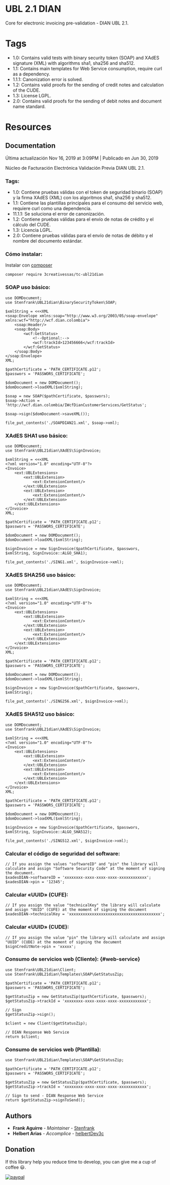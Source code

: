 # UBL 2.1 DIAN

Core for electronic invoicing pre-validation - DIAN UBL 2.1.

# Tags
* 1.0: Contains valid tests with binary security token (SOAP) and XAdES signature (XML) with algorithms sha1, sha256 and sha512.
* 1.1: Contains main templates for Web Service consumption, require curl as a dependency.
* 1.1.1: Canonization error is solved.
* 1.2: Contains valid proofs for the sending of credit notes and calculation of the CUDE.
* 1.3: License LGPL.
* 2.0: Contains valid proofs for the sending of debit notes and document name standard.

# Resources

## Documentation

Última actualización Nov 16, 2019 at 3:09PM | Publicado en Jun 30, 2019

Núcleo de Facturación Electrónica Validación Previa DIAN UBL 2.1.

### Tags:

-   1.0: Contiene pruebas válidas con el token de seguridad binario
    (SOAP) y la firma XAdES (XML) con los algoritmos sha1, sha256 y
    sha512.
-   1.1: Contiene las plantillas principales para el consumo del
    servicio web, requiere curl como una dependencia.
-   11.1.1: Se soluciona el error de canonización.
-   1.2: Contiene pruebas válidas para el envío de notas de crédito y el
    cálculo del CUDE.
-   1.3: Licencia LGPL.
-   2.0: Contiene pruebas válidas para el envío de notas de débito y el
    nombre del documento estándar.

### Cómo instalar:

Instalar con [composer](https://getcomposer.org/)

``` {.wp-block-code}
composer require 3creativessas/tc-ubl21dian
```

### SOAP uso básico:

``` {.wp-block-code}
use DOMDocument;
use Stenfrank\UBL21dian\BinarySecurityToken\SOAP;

$xmlString = <<<XML
<soap:Envelope xmlns:soap="http://www.w3.org/2003/05/soap-envelope" xmlns:wcf="http://wcf.dian.colombia">
    <soap:Header/>
    <soap:Body>
        <wcf:GetStatus>
            <!--Optional:-->
            <wcf:trackId>123456666</wcf:trackId>
        </wcf:GetStatus>
    </soap:Body>
</soap:Envelope>
XML;

$pathCertificate = 'PATH_CERTIFICATE.p12';
$passwors = 'PASSWORS_CERTIFICATE';

$domDocument = new DOMDocument();
$domDocument->loadXML($xmlString);

$soap = new SOAP($pathCertificate, $passwors);
$soap->Action = 'http://wcf.dian.colombia/IWcfDianCustomerServices/GetStatus';

$soap->sign($domDocument->saveXML());

file_put_contents('./SOAPDIAN21.xml', $soap->xml);
```

### XAdES SHA1 uso básico:

``` {.wp-block-code}
use DOMDocument;
use Stenfrank\UBL21dian\XAdES\SignInvoice;

$xmlString = <<<XML
<?xml version="1.0" encoding="UTF-8"?>
<Invoice>
    <ext:UBLExtensions>
        <ext:UBLExtension>
            <ext:ExtensionContent/>
        </ext:UBLExtension>
        <ext:UBLExtension>
            <ext:ExtensionContent/>
        </ext:UBLExtension>
    </ext:UBLExtensions>
</Invoice>
XML;

$pathCertificate = 'PATH_CERTIFICATE.p12';
$passwors = 'PASSWORS_CERTIFICATE';

$domDocument = new DOMDocument();
$domDocument->loadXML($xmlString);

$signInvoice = new SignInvoice($pathCertificate, $passwors, $xmlString, SignInvoice::ALGO_SHA1);

file_put_contents('./SING1.xml', $signInvoice->xml);
```

### XAdES SHA256 uso básico:

``` {.wp-block-code}
use DOMDocument;
use Stenfrank\UBL21dian\XAdES\SignInvoice;

$xmlString = <<<XML
<?xml version="1.0" encoding="UTF-8"?>
<Invoice>
    <ext:UBLExtensions>
        <ext:UBLExtension>
            <ext:ExtensionContent/>
        </ext:UBLExtension>
        <ext:UBLExtension>
            <ext:ExtensionContent/>
        </ext:UBLExtension>
    </ext:UBLExtensions>
</Invoice>
XML;

$pathCertificate = 'PATH_CERTIFICATE.p12';
$passwors = 'PASSWORS_CERTIFICATE';

$domDocument = new DOMDocument();
$domDocument->loadXML($xmlString);

$signInvoice = new SignInvoice($pathCertificate, $passwors, $xmlString);

file_put_contents('./SING256.xml', $signInvoice->xml);
```

### XAdES SHA512 uso básico:

``` {.wp-block-code}
use DOMDocument;
use Stenfrank\UBL21dian\XAdES\SignInvoice;

$xmlString = <<<XML
<?xml version="1.0" encoding="UTF-8"?>
<Invoice>
    <ext:UBLExtensions>
        <ext:UBLExtension>
            <ext:ExtensionContent/>
        </ext:UBLExtension>
        <ext:UBLExtension>
            <ext:ExtensionContent/>
        </ext:UBLExtension>
    </ext:UBLExtensions>
</Invoice>
XML;

$pathCertificate = 'PATH_CERTIFICATE.p12';
$passwors = 'PASSWORS_CERTIFICATE';

$domDocument = new DOMDocument();
$domDocument->loadXML($xmlString);

$signInvoice = new SignInvoice($pathCertificate, $passwors, $xmlString, SignInvoice::ALGO_SHA512);

file_put_contents('./SING512.xml', $signInvoice->xml);
```

### Calcular el código de seguridad del software:

``` {.wp-block-code}
// If you assign the values "softwareID" and "pin" the library will calculate and assign "Software Security Code" at the moment of signing the document.
$xadesDIAN->softwareID = 'xxxxxxxx-xxxx-xxxx-xxxx-xxxxxxxxxxxx';
$xadesDIAN->pin = '12345';
```

### Calcular «UUID» (CUFE):

``` {.wp-block-code}
// If you assign the value "technicalKey" the library will calculate and assign "UUID" (CUFE) at the moment of signing the document
$xadesDIAN->technicalKey = 'xxxxxxxxxxxxxxxxxxxxxxxxxxxxxxxxxxxxxxxx';
```

### Calcular «UUID» (CUDE):

``` {.wp-block-code}
// If you assign the value "pin" the library will calculate and assign "UUID" (CUDE) at the moment of signing the document
$signCreditNote->pin = 'xxxxx';
```

### Consumo de servicios web (Cliente): {#web-service}

``` {.wp-block-code}
use Stenfrank\UBL21dian\Client;
use Stenfrank\UBL21dian\Templates\SOAP\GetStatusZip;

$pathCertificate = 'PATH_CERTIFICATE.p12';
$passwors = 'PASSWORS_CERTIFICATE';

$getStatusZip = new GetStatusZip($pathCertificate, $passwors);
$getStatusZip->trackId = 'xxxxxxxx-xxxx-xxxx-xxxx-xxxxxxxxxxxx';

// Sign
$getStatusZip->sign();

$client = new Client($getStatusZip);

// DIAN Response Web Service
return $client;
```

### Consumo de servicios web (Plantilla):

``` {.wp-block-code}
use Stenfrank\UBL21dian\Templates\SOAP\GetStatusZip;

$pathCertificate = 'PATH_CERTIFICATE.p12';
$passwors = 'PASSWORS_CERTIFICATE';

$getStatusZip = new GetStatusZip($pathCertificate, $passwors);
$getStatusZip->trackId = 'xxxxxxxx-xxxx-xxxx-xxxx-xxxxxxxxxxxx';

// Sign to send - DIAN Response Web Service
return $getStatusZip->signToSend();
```


## Authors

* **Frank Aguirre** - *Maintainer* - [Stenfrank](https://github.com/Stenfrank/)
* **Helbert Arias** - *Accomplice* - [helbertDev3c](https://github.com/helbertDev3c/)

## Donation
If this library help you reduce time to develop, you can give me a cup of coffee :smiley:.

[![paypal](https://www.paypalobjects.com/en_US/i/btn/btn_donateCC_LG.gif)](https://www.paypal.me/stenfrank/1?locale.x=es_XC)
